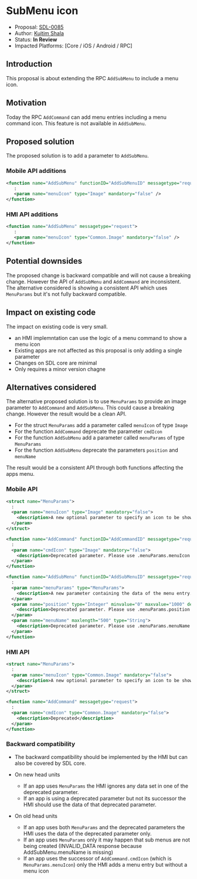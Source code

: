 # SubMenu icon

* Proposal: [SDL-0085](0085-submenu-icon.md)
* Author: [Kujtim Shala](https://github.com/kshala-ford)
* Status: **In Review**
* Impacted Platforms: [Core / iOS / Android / RPC]

## Introduction

This proposal is about extending the RPC `AddSubMenu` to include a menu icon.

## Motivation

Today the RPC `AddCommand` can add menu entries including a menu command icon. This feature is not available in `AddSubMenu`.

## Proposed solution

The proposed solution is to add a parameter to `AddSubMenu`.

### Mobile API additions

```xml
<function name="AddSubMenu" functionID="AddSubMenuID" messagetype="request">
   :
   <param name="menuIcon" type="Image" mandatory="false" />
</function>
```

### HMI API additions

```xml
<function name="AddSubMenu" messagetype="request">
   :
   <param name="menuIcon" type="Common.Image" mandatory="false" />
</function>
```

## Potential downsides

The proposed change is backward compatible and will not cause a breaking change. However the API of `AddSubMenu` and `AddCommand` are inconsistent. The alternative considered is showing a consistent API which uses `MenuParams` but it's not fully backward compatible.

## Impact on existing code

The impact on existing code is very small.
- an HMI implemntation can use the logic of a menu command to show a menu icon
- Existing apps are not affected as this proposal is only adding a single parameter
- Changes on SDL core are minimal
- Only requires a minor version chagne 

## Alternatives considered

The alternative proposed solution is to use `MenuParams` to provide an image parameter to `AddCommand` and `AddSubMenu`. This could cause a breaking change. However the result would be a clean API.

- For the struct `MenuParams` add a parameter called `menuIcon` of type `Image`
- For the function `AddCommand` deprecate the parameter `cmdIcon`
- For the function `AddSubMenu` add a parameter called `menuParams` of type `MenuParams` 
- For the function `AddSubMenu` deprecate the parameters `position` and `menuName`

The result would be a consistent API through both functions affecting the apps menu.

### Mobile API

```xml
<struct name="MenuParams">
  :
  <param name="menuIcon" type="Image" mandatory="false">
    <description>A new optional parameter to specify an icon to be shown in the menu entry</description>
  </param>
</struct>

<function name="AddCommand" functionID="AddCommandID" messagetype="request">
  :
  <param name="cmdIcon" type="Image" mandatory="false">
    <description>Deprecated parameter. Please use .menuParams.menuIcon instead.</description>
  </param>
</function>

<function name="AddSubMenu" functionID="AddSubMenuID" messagetype="request">
  :
  <param name="menuParams" type="MenuParams">
    <description>A new parameter containing the data of the menu entry.</description>
  </param>
  <param name="position" type="Integer" minvalue="0" maxvalue="1000" defvalue="1000" mandatory="false">
    <description>Deprecated parameter. Please use .menuParams.position instead.</description>
  </param>
  <param name="menuName" maxlength="500" type="String">
    <description>Deprecated parameter. Please use .menuParams.menuName instead.</description>
  </param>
</function>
```

### HMI API

```xml
<struct name="MenuParams">
  :
  <param name="menuIcon" type="Common.Image" mandatory="false">
    <description>A new optional parameter to specify an icon to be shown in the menu entry</description>
  </param>
</struct>

<function name="AddCommand" messagetype="request">
  :
  <param name="cmdIcon" type="Common.Image" mandatory="false">
    <description>Deprecated</description>
  </param>
</function>
```

### Backward compatibility

- The backward compatibility should be implemented by the HMI but can also be covered by SDL core.

- On new head units 
  - If an app uses `MenuParams` the HMI ignores any data set in one of the deprecated parameter.
  - If an app is using a deprecated parameter but not its successor the HMI should use the data of that deprecated parameter.
  
- On old head units
  - If an app uses both `MenuParams` and the deprecated parameters the HMI uses the data of the deprecated parameter only.
  - If an app uses `MenuParams` only it may happen that sub menus are not being created (INVALID_DATA response because AddSubMenu.menuName is missing)
  - If an app uses the successor of `AddCommand.cmdIcon` (which is `MenuParams.menuIcon`) only the HMI adds a menu entry but without a menu icon
